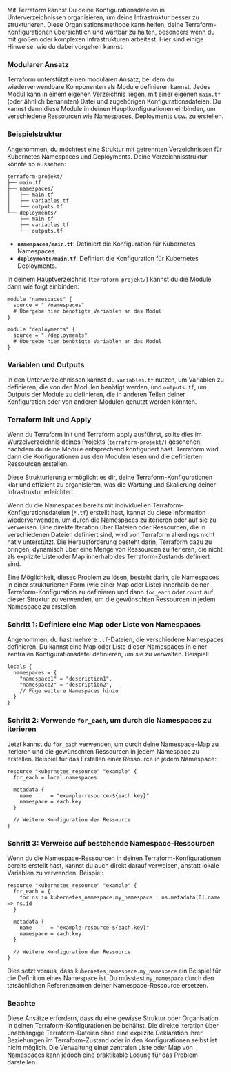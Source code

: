Mit Terraform kannst Du deine Konfigurationsdateien in Unterverzeichnissen organisieren, um deine Infrastruktur besser zu strukturieren. Diese Organisationsmethode kann helfen, deine Terraform-Konfigurationen übersichtlich und wartbar zu halten, besonders wenn du mit großen oder komplexen Infrastrukturen arbeitest. Hier sind einige Hinweise, wie du dabei vorgehen kannst:

### Modularer Ansatz

Terraform unterstützt einen modularen Ansatz, bei dem du wiederverwendbare Komponenten als Module definieren kannst. Jedes Modul kann in einem eigenen Verzeichnis liegen, mit einer eigenen `main.tf` (oder ähnlich benannten) Datei und zugehörigen Konfigurationsdateien. Du kannst dann diese Module in deinen Hauptkonfigurationen einbinden, um verschiedene Ressourcen wie Namespaces, Deployments usw. zu erstellen.

### Beispielstruktur

Angenommen, du möchtest eine Struktur mit getrennten Verzeichnissen für Kubernetes Namespaces und Deployments. Deine Verzeichnisstruktur könnte so aussehen:

```
terraform-projekt/
├── main.tf
├── namespaces/
│   ├── main.tf
│   ├── variables.tf
│   └── outputs.tf
└── deployments/
    ├── main.tf
    ├── variables.tf
    └── outputs.tf
```

- **`namespaces/main.tf`**: Definiert die Konfiguration für Kubernetes Namespaces.
- **`deployments/main.tf`**: Definiert die Konfiguration für Kubernetes Deployments.

In deinem Hauptverzeichnis (`terraform-projekt/`) kannst du die Module dann wie folgt einbinden:

```hcl
module "namespaces" {
  source = "./namespaces"
  # Übergebe hier benötigte Variablen an das Modul
}

module "deployments" {
  source = "./deployments"
  # Übergebe hier benötigte Variablen an das Modul
}
```

### Variablen und Outputs

In den Unterverzeichnissen kannst du `variables.tf` nutzen, um Variablen zu definieren, die von den Modulen benötigt werden, und `outputs.tf`, um Outputs der Module zu definieren, die in anderen Teilen deiner Konfiguration oder von anderen Modulen genutzt werden könnten.

### Terraform Init und Apply

Wenn du Terraform init und Terraform apply ausführst, sollte dies im Wurzelverzeichnis deines Projekts (`terraform-projekt/`) geschehen, nachdem du deine Module entsprechend konfiguriert hast. Terraform wird dann die Konfigurationen aus den Modulen lesen und die definierten Ressourcen erstellen.

Diese Strukturierung ermöglicht es dir, deine Terraform-Konfigurationen klar und effizient zu organisieren, was die Wartung und Skalierung deiner Infrastruktur erleichtert.

Wenn du die Namespaces bereits mit individuellen Terraform-Konfigurationsdateien (`*.tf`) erstellt hast, kannst du diese Information wiederverwenden, um durch die Namespaces zu iterieren oder auf sie zu verweisen. Eine direkte Iteration über Dateien oder Ressourcen, die in verschiedenen Dateien definiert sind, wird von Terraform allerdings nicht nativ unterstützt. Die Herausforderung besteht darin, Terraform dazu zu bringen, dynamisch über eine Menge von Ressourcen zu iterieren, die nicht als explizite Liste oder Map innerhalb des Terraform-Zustands definiert sind.

Eine Möglichkeit, dieses Problem zu lösen, besteht darin, die Namespaces in einer strukturierten Form (wie einer Map oder Liste) innerhalb deiner Terraform-Konfiguration zu definieren und dann `for_each` oder `count` auf dieser Struktur zu verwenden, um die gewünschten Ressourcen in jedem Namespace zu erstellen.

### Schritt 1: Definiere eine Map oder Liste von Namespaces

Angenommen, du hast mehrere `.tf`-Dateien, die verschiedene Namespaces definieren. Du kannst eine Map oder Liste dieser Namespaces in einer zentralen Konfigurationsdatei definieren, um sie zu verwalten. Beispiel:

```hcl
locals {
  namespaces = {
    "namespace1" = "description1",
    "namespace2" = "description2",
    // Füge weitere Namespaces hinzu
  }
}
```

### Schritt 2: Verwende `for_each`, um durch die Namespaces zu iterieren

Jetzt kannst du `for_each` verwenden, um durch deine Namespace-Map zu iterieren und die gewünschten Ressourcen in jedem Namespace zu erstellen. Beispiel für das Erstellen einer Ressource in jedem Namespace:

```hcl
resource "kubernetes_resource" "example" {
  for_each = local.namespaces

  metadata {
    name      = "example-resource-${each.key}"
    namespace = each.key
  }

  // Weitere Konfiguration der Ressource
}
```

### Schritt 3: Verweise auf bestehende Namespace-Ressourcen

Wenn du die Namespace-Ressourcen in deinen Terraform-Konfigurationen bereits erstellt hast, kannst du auch direkt darauf verweisen, anstatt lokale Variablen zu verwenden. Beispiel:

```hcl
resource "kubernetes_resource" "example" {
  for_each = {
    for ns in kubernetes_namespace.my_namespace : ns.metadata[0].name => ns.id
  }

  metadata {
    name      = "example-resource-${each.key}"
    namespace = each.key
  }

  // Weitere Konfiguration der Ressource
}
```

Dies setzt voraus, dass `kubernetes_namespace.my_namespace` ein Beispiel für die Definition eines Namespace ist. Du müsstest `my_namespace` durch den tatsächlichen Referenznamen deiner Namespace-Ressource ersetzen.

### Beachte

Diese Ansätze erfordern, dass du eine gewisse Struktur oder Organisation in deinen Terraform-Konfigurationen beibehältst. Die direkte Iteration über unabhängige Terraform-Dateien ohne eine explizite Deklaration ihrer Beziehungen im Terraform-Zustand oder in den Konfigurationen selbst ist nicht möglich. Die Verwaltung einer zentralen Liste oder Map von Namespaces kann jedoch eine praktikable Lösung für das Problem darstellen.

